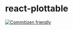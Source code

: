 # react-plottable
[![Commitizen friendly](https://img.shields.io/badge/commitizen-friendly-brightgreen.svg)](http://commitizen.github.io/cz-cli/)
